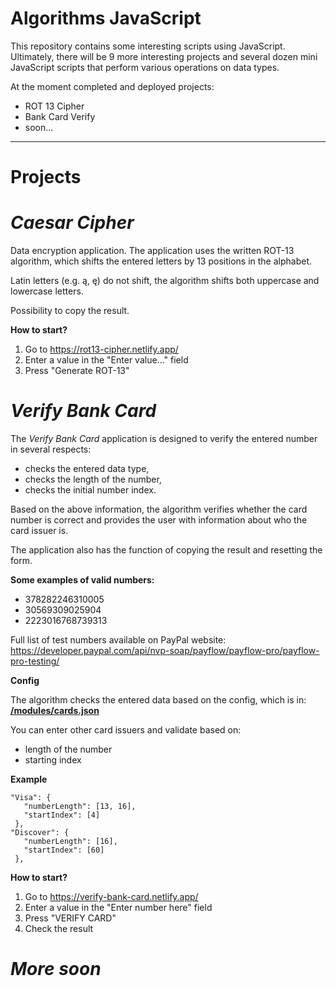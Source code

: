 # Algorithms JavaScript

This repository contains some interesting scripts using JavaScript. Ultimately, there will be 9 more interesting projects and several dozen mini JavaScript scripts that perform various operations on data types.

At the moment completed and deployed projects:

- ROT 13 Cipher
- Bank Card Verify
- soon...

---

# **Projects**

# _Caesar Cipher_

Data encryption application.
The application uses the written ROT-13 algorithm, which shifts the entered letters by 13 positions in the alphabet.

Latin letters (e.g. ą, ę) do not shift, the algorithm shifts both uppercase and lowercase letters.

Possibility to copy the result.

**How to start?**

1. Go to https://rot13-cipher.netlify.app/
2. Enter a value in the "Enter value..." field
3. Press "Generate ROT-13"

# _Verify Bank Card_

The _Verify Bank Card_ application is designed to verify the entered number in several respects:

- checks the entered data type,
- checks the length of the number,
- checks the initial number index.

Based on the above information, the algorithm verifies whether the card number is correct and provides the user with information about who the card issuer is.

The application also has the function of copying the result and resetting the form.

**Some examples of valid numbers:**

- 378282246310005
- 30569309025904
- 2223016768739313

Full list of test numbers available on PayPal website:
https://developer.paypal.com/api/nvp-soap/payflow/payflow-pro/payflow-pro-testing/

**Config**

The algorithm checks the entered data based on the config, which is in:
**[/modules/cards.json](https://github.com/SCREECH115/bank-card-verify/blob/main/modules/cards.json)**

You can enter other card issuers and validate based on:

- length of the number
- starting index

**Example**

```
"Visa": {
   "numberLength": [13, 16],
   "startIndex": [4]
 },
"Discover": {
   "numberLength": [16],
   "startIndex": [60]
 },
```

**How to start?**

1. Go to https://verify-bank-card.netlify.app/
2. Enter a value in the "Enter number here" field
3. Press "VERIFY CARD"
4. Check the result

# _More soon_
